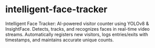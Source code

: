 # intelligent-face-tracker
Intelligent Face Tracker: AI-powered visitor counter using YOLOv8 &amp; InsightFace. Detects, tracks, and recognizes faces in real-time video streams. Automatically registers new visitors, logs entries/exits with timestamps, and maintains accurate unique counts.

